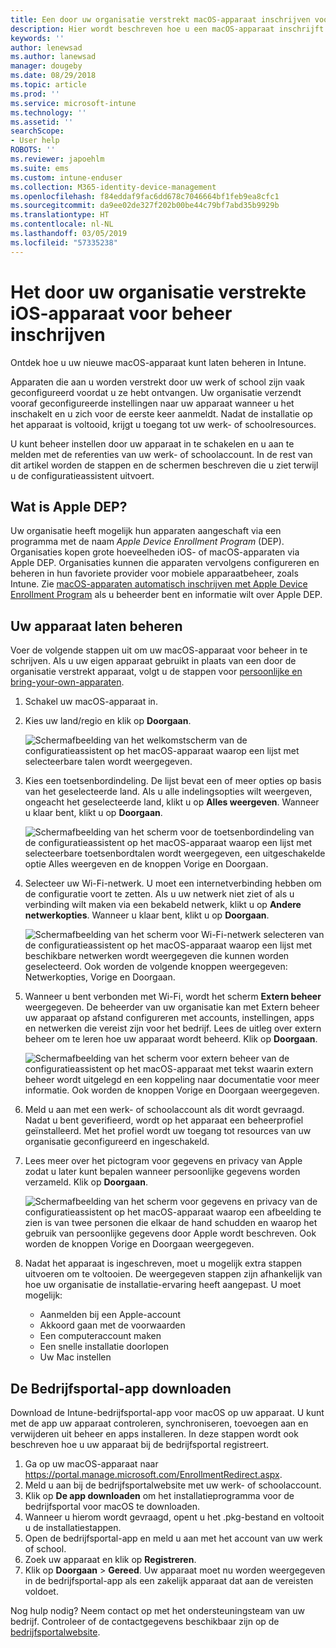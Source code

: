 ```yaml
---
title: Een door uw organisatie verstrekt macOS-apparaat inschrijven voor beheer | Microsoft Docs
description: Hier wordt beschreven hoe u een macOS-apparaat inschrijft bij Intune dat is aangeschaft en geleverd door uw organisatie.
keywords: ''
author: lenewsad
ms.author: lanewsad
manager: dougeby
ms.date: 08/29/2018
ms.topic: article
ms.prod: ''
ms.service: microsoft-intune
ms.technology: ''
ms.assetid: ''
searchScope:
- User help
ROBOTS: ''
ms.reviewer: japoehlm
ms.suite: ems
ms.custom: intune-enduser
ms.collection: M365-identity-device-management
ms.openlocfilehash: f84eddaf9fac6dd678c7046664bf1feb9ea8cfc1
ms.sourcegitcommit: da9ee02de327f202b00be44c79bf7abd35b9929b
ms.translationtype: HT
ms.contentlocale: nl-NL
ms.lasthandoff: 03/05/2019
ms.locfileid: "57335238"
---
```

# <a name="enroll-your-organization-provided-macos-device-in-management"></a>Het door uw organisatie verstrekte iOS-apparaat voor beheer inschrijven

Ontdek hoe u uw nieuwe macOS-apparaat kunt laten beheren in Intune.  

Apparaten die aan u worden verstrekt door uw werk of school zijn vaak geconfigureerd voordat u ze hebt ontvangen. Uw organisatie verzendt vooraf geconfigureerde instellingen naar uw apparaat wanneer u het inschakelt en u zich voor de eerste keer aanmeldt. Nadat de installatie op het apparaat is voltooid, krijgt u toegang tot uw werk- of schoolresources. 

U kunt beheer instellen door uw apparaat in te schakelen en u aan te melden met de referenties van uw werk- of schoolaccount. In de rest van dit artikel worden de stappen en de schermen beschreven die u ziet terwijl u de configuratieassistent uitvoert.   

## <a name="what-is-apple-dep"></a>Wat is Apple DEP?
Uw organisatie heeft mogelijk hun apparaten aangeschaft via een programma met de naam *Apple Device Enrollment Program* (DEP). Organisaties kopen grote hoeveelheden iOS- of macOS-apparaten via Apple DEP. Organisaties kunnen die apparaten vervolgens configureren en beheren in hun favoriete provider voor mobiele apparaatbeheer, zoals Intune. Zie [macOS-apparaten automatisch inschrijven met Apple Device Enrollment Program](https://docs.microsoft.com/intune/device-enrollment-program-enroll-macos) als u beheerder bent en informatie wilt over Apple DEP.  

## <a name="get-your-device-managed"></a>Uw apparaat laten beheren 
Voer de volgende stappen uit om uw macOS-apparaat voor beheer in te schrijven. Als u uw eigen apparaat gebruikt in plaats van een door de organisatie verstrekt apparaat, volgt u de stappen voor [persoonlijke en bring-your-own-apparaten](enroll-your-device-in-intune-macos-cp.md).  

1. Schakel uw macOS-apparaat in. 
2. Kies uw land/regio en klik op **Doorgaan**.  

   ![Schermafbeelding van het welkomstscherm van de configuratieassistent op het macOS-apparaat waarop een lijst met selecteerbare talen wordt weergegeven.](./media/macos-dep-welcome-1808.png)   
3. Kies een toetsenbordindeling. De lijst bevat een of meer opties op basis van het geselecteerde land. Als u alle indelingsopties wilt weergeven, ongeacht het geselecteerde land, klikt u op **Alles weergeven**. Wanneer u klaar bent, klikt u op **Doorgaan**.  

   ![Schermafbeelding van het scherm voor de toetsenbordindeling van de configuratieassistent op het macOS-apparaat waarop een lijst met selecteerbare toetsenbordtalen wordt weergegeven, een uitgeschakelde optie Alles weergeven en de knoppen Vorige en Doorgaan.](./media/macos-dep-keyboard-1808.png)  
4. Selecteer uw Wi-Fi-netwerk. U moet een internetverbinding hebben om de configuratie voort te zetten. Als u uw netwerk niet ziet of als u verbinding wilt maken via een bekabeld netwerk, klikt u op **Andere netwerkopties**. Wanneer u klaar bent, klikt u op **Doorgaan**.  

   ![Schermafbeelding van het scherm voor Wi-Fi-netwerk selecteren van de configuratieassistent op het macOS-apparaat waarop een lijst met beschikbare netwerken wordt weergegeven die kunnen worden geselecteerd. Ook worden de volgende knoppen weergegeven: Netwerkopties, Vorige en Doorgaan.](./media/macos-dep-wifi-1808.png)  
5. Wanneer u bent verbonden met Wi-Fi, wordt het scherm **Extern beheer** weergegeven. De beheerder van uw organisatie kan met Extern beheer uw apparaat op afstand configureren met accounts, instellingen, apps en netwerken die vereist zijn voor het bedrijf. Lees de uitleg over extern beheer om te leren hoe uw apparaat wordt beheerd. Klik op **Doorgaan**.  

   ![Schermafbeelding van het scherm voor extern beheer van de configuratieassistent op het macOS-apparaat met tekst waarin extern beheer wordt uitgelegd en een koppeling naar documentatie voor meer informatie. Ook worden de knoppen Vorige en Doorgaan weergegeven.](./media/macos-dep-remote-management-1-1808.png)  
6. Meld u aan met een werk- of schoolaccount als dit wordt gevraagd. Nadat u bent geverifieerd, wordt op het apparaat een beheerprofiel geïnstalleerd. Met het profiel wordt uw toegang tot resources van uw organisatie geconfigureerd en ingeschakeld.  
7. Lees meer over het pictogram voor gegevens en privacy van Apple zodat u later kunt bepalen wanneer persoonlijke gegevens worden verzameld. Klik op **Doorgaan**.  

   ![Schermafbeelding van het scherm voor gegevens en privacy van de configuratieassistent op het macOS-apparaat waarop een afbeelding te zien is van twee personen die elkaar de hand schudden en waarop het gebruik van persoonlijke gegevens door Apple wordt beschreven. Ook worden de knoppen Vorige en Doorgaan weergegeven.](./media/macos-dep-apple-data-privacy-1808.png)  
8. Nadat het apparaat is ingeschreven, moet u mogelijk extra stappen uitvoeren om te voltooien. De weergegeven stappen zijn afhankelijk van hoe uw organisatie de installatie-ervaring heeft aangepast. U moet mogelijk:
    * Aanmelden bij een Apple-account
    * Akkoord gaan met de voorwaarden
    * Een computeraccount maken
    * Een snelle installatie doorlopen
    * Uw Mac instellen  
## <a name="get-the-company-portal-app"></a>De Bedrijfsportal-app downloaden      
Download de Intune-bedrijfsportal-app voor macOS op uw apparaat. U kunt met de app uw apparaat controleren, synchroniseren, toevoegen aan en verwijderen uit beheer en apps installeren. In deze stappen wordt ook beschreven hoe u uw apparaat bij de bedrijfsportal registreert.  
1. Ga op uw macOS-apparaat naar https://portal.manage.microsoft.com/EnrollmentRedirect.aspx.
2. Meld u aan bij de bedrijfsportalwebsite met uw werk- of schoolaccount. 
3. Klik op **De app downloaden** om het installatieprogramma voor de bedrijfsportal voor macOS te downloaden.
4. Wanneer u hierom wordt gevraagd, opent u het .pkg-bestand en voltooit u de installatiestappen.
4. Open de bedrijfsportal-app en meld u aan met het account van uw werk of school.
5. Zoek uw apparaat en klik op **Registreren**.
6. Klik op **Doorgaan** > **Gereed**. Uw apparaat moet nu worden weergegeven in de bedrijfsportal-app als een zakelijk apparaat dat aan de vereisten voldoet.

Nog hulp nodig? Neem contact op met het ondersteuningsteam van uw bedrijf. Controleer of de contactgegevens beschikbaar zijn op de [bedrijfsportalwebsite](https://go.microsoft.com/fwlink/?linkid=2010980).
